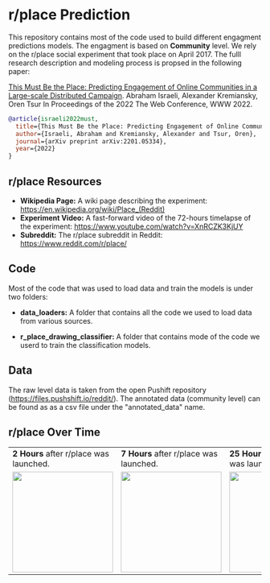 # r/place Prediction

This repository contains most of the code used to build different engagment predictions models. The engagment is based on **Community** level. We rely on the r/place social experiment that took place on April 2017. The fulll research description and modeling process is propsed in the following paper:

[This Must Be the Place: Predicting Engagement of Online
Communities in a Large-scale Distributed Campaign](https://arxiv.org/pdf/2201.05334.pdf). Abraham Israeli, Alexander Kremiansky, Oren Tsur
In Proceedings of the 2022 The Web Conference, WWW 2022. 

```bibtex
@article{israeli2022must,
  title={This Must Be the Place: Predicting Engagement of Online Communities in a Large-scale Distributed Campaign},
  author={Israeli, Abraham and Kremiansky, Alexander and Tsur, Oren},
  journal={arXiv preprint arXiv:2201.05334},
  year={2022}
}
```

## r/place Resources
* **Wikipedia Page:** A wiki page describing the experiment: https://en.wikipedia.org/wiki/Place_(Reddit)
* **Experiment Video:** A fast-forward video of the 72-hours timelapse of the experiment:  https://www.youtube.com/watch?v=XnRCZK3KjUY
* **Subreddit:** The r/place subreddit in Reddit: https://www.reddit.com/r/place/

## Code 
Most of the code that was used to load data and train the models is under two folders:

*  **data_loaders:**
A folder that contains all the code we used to load data from various sources.

* **r_place_drawing_classifier:**
A folder that contains mode of the code we userd to train the classification models.

## Data
The raw level data is taken from the open Pushift repository (https://files.pushshift.io/reddit/).
The annotated data (community level) can be found as as a csv file under the "annotated_data" name.

## r/place Over Time
<table>
  <tr>
     <td><b>2 Hours</b> after r/place was launched.</td>
     <td><b>7 Hours</b> after r/place was launched.</td>
     <td><b>25 Hours</b> after r/place was launched.</td>
     <td><b>72 Hours</b> after r/place was launched.</td>
  </tr>
  <tr>
    <td><img src="pics/1490986860.png" width=200 height=200></td>
    <td><img src="pics/1491066860.png" width=200 height=200></td>
    <td><img src="pics/1491116860.png" width=200 height=200></td>
    <td><img src="pics/1491226860.png" width=200 height=200></td>
  </tr>
 </table>
